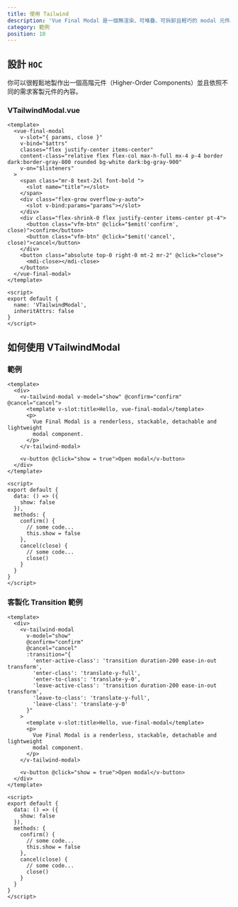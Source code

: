 ```yaml
---
title: 使用 Tailwind
description: 'Vue Final Modal 是一個無渲染、可堆疊、可拆卸且輕巧的 modal 元件。'
category: 範例
position: 10
---
```


## 設計 `HOC`

<alert>

你可以很輕鬆地製作出一個高階元件（Higher-Order Components）並且依照不同的需求客製元件的內容。

</alert>

### VTailwindModal.vue

<sfc-view>

```vue
<template>
  <vue-final-modal
    v-slot="{ params, close }"
    v-bind="$attrs"
    classes="flex justify-center items-center"
    content-class="relative flex flex-col max-h-full mx-4 p-4 border dark:border-gray-800 rounded bg-white dark:bg-gray-900"
    v-on="$listeners"
  >
    <span class="mr-8 text-2xl font-bold ">
      <slot name="title"></slot>
    </span>
    <div class="flex-grow overflow-y-auto">
      <slot v-bind:params="params"></slot>
    </div>
    <div class="flex-shrink-0 flex justify-center items-center pt-4">
      <button class="vfm-btn" @click="$emit('confirm', close)">confirm</button>
      <button class="vfm-btn" @click="$emit('cancel', close)">cancel</button>
    </div>
    <button class="absolute top-0 right-0 mt-2 mr-2" @click="close">
      <mdi-close></mdi-close>
    </button>
  </vue-final-modal>
</template>
```

```vue
<script>
export default {
  name: 'VTailwindModal',
  inheritAttrs: false
}
</script>

```

</sfc-view>

## 如何使用 VTailwindModal

### 範例

<hoc-example-tailwind></hoc-example-tailwind>

<show-code class="pt-4">

```vue
<template>
  <div>
    <v-tailwind-modal v-model="show" @confirm="confirm" @cancel="cancel">
      <template v-slot:title>Hello, vue-final-modal</template>
      <p>
        Vue Final Modal is a renderless, stackable, detachable and lightweight
        modal component.
      </p>
    </v-tailwind-modal>

    <v-button @click="show = true">Open modal</v-button>
  </div>
</template>

<script>
export default {
  data: () => ({
    show: false
  }),
  methods: {
    confirm() {
      // some code...
      this.show = false
    },
    cancel(close) {
      // some code...
      close()
    }
  }
}
</script>
```

</show-code>

### 客製化 Transition 範例

<hoc-example-tailwind-custom-transition class="mb-4"></hoc-example-tailwind-custom-transition>

<sfc-view>

```vue
<template>
  <div>
    <v-tailwind-modal
      v-model="show"
      @confirm="confirm"
      @cancel="cancel"
      :transition="{
        'enter-active-class': 'transition duration-200 ease-in-out transform',
        'enter-class': 'translate-y-full',
        'enter-to-class': 'translate-y-0',
        'leave-active-class': 'transition duration-200 ease-in-out transform',
        'leave-to-class': 'translate-y-full',
        'leave-class': 'translate-y-0'
      }"
    >
      <template v-slot:title>Hello, vue-final-modal</template>
      <p>
        Vue Final Modal is a renderless, stackable, detachable and lightweight
        modal component.
      </p>
    </v-tailwind-modal>

    <v-button @click="show = true">Open modal</v-button>
  </div>
</template>
```
```vue
<script>
export default {
  data: () => ({
    show: false
  }),
  methods: {
    confirm() {
      // some code...
      this.show = false
    },
    cancel(close) {
      // some code...
      close()
    }
  }
}
</script>
```

</sfc-view>
